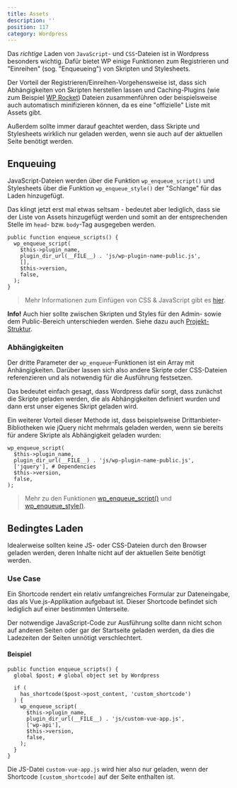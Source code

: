 ```yaml
---
title: Assets
description: ''
position: 117
category: Wordpress
---
```


Das _richtige_ Laden von `JavaScript`- und `CSS`-Dateien ist in Wordpress besonders wichtig. Dafür bietet WP einige Funktionen zum Registrieren und "Einreihen" (sog. "Enqueueing") von Skripten und Stylesheets.

Der Vorteil der Registrieren/Einreihen-Vorgehensweise ist, dass sich Abhängigkeiten von Skripten herstellen lassen und Caching-Plugins (wie zum Beispiel [WP Rocket](https://wp-rocket.me/)) Dateien zusammenführen oder beispielsweise auch automatisch minifizieren können, da es eine "offizielle" Liste mit Assets gibt.

Außerdem sollte immer darauf geachtet werden, dass Skripte und Stylesheets wirklich nur geladen werden, wenn sie auch auf der aktuellen Seite benötigt werden.

## Enqueuing

JavaScript-Dateien werden über die Funktion `wp_enqueue_script()` und Stylesheets über die Funktion `wp_enqueue_style()` der "Schlange" für das Laden hinzugefügt.

Das klingt jetzt erst mal etwas seltsam - bedeutet aber lediglich, dass sie der Liste von Assets hinzugefügt werden und somit an der entsprechenden Stelle im `head`- bzw. `body`-Tag ausgegeben werden.

```php[public/class-wp-plugin-name-public.php]
public function enqueue_scripts() {
  wp_enqueue_script(
    $this->plugin_name,
    plugin_dir_url(__FILE__) . 'js/wp-plugin-name-public.js',
    [],
    $this->version,
    false,
  );
}
```

> Mehr Informationen zum Einfügen von CSS & JavaScript gibt es [hier](https://developer.wordpress.org/themes/basics/including-css-javascript/).

<alert type="info">**Info!** Auch hier sollte zwischen Skripten und Styles für den Admin- sowie dem Public-Bereich unterschieden werden. Siehe dazu auch [Projekt-Struktur](/development/laravel-mix#projekt-struktur).</alert>

### Abhängigkeiten

Der dritte Parameter der `wp_enqueue`-Funktionen ist ein Array mit Anhängigkeiten. Darüber lassen sich also andere Skripte oder CSS-Dateien referenzieren und als notwendig für die Ausführung festsetzen.

Das bedeutet einfach gesagt, dass Wordpress dafür sorgt, dass zunächst die Skripte geladen werden, die als Abhängigkeiten definiert wurden und dann erst unser eigenes Skript geladen wird.

Ein weiterer Vorteil dieser Methode ist, dass beispielsweise Drittanbieter-Bibliotheken wie jQuery nicht mehrmals geladen werden, wenn sie bereits für andere Skripte als Abhängigkeit geladen wurden:

```php[public/class-wp-plugin-name-public.php]
wp_enqueue_script(
  $this->plugin_name,
  plugin_dir_url(__FILE__) . 'js/wp-plugin-name-public.js',
  ['jquery'], # Dependencies
  $this->version,
  false,
);
```

> Mehr zu den Funktionen [wp_enqueue_script()](https://developer.wordpress.org/reference/functions/wp_enqueue_script/) und [wp_enqueue_style()](https://developer.wordpress.org/reference/functions/wp_enqueue_style/).

## Bedingtes Laden

Idealerweise sollten keine JS- oder CSS-Dateien durch den Browser geladen werden, deren Inhalte nicht auf der aktuellen Seite benötigt werden.

### Use Case

Ein Shortcode rendert ein relativ umfangreiches Formular zur Dateneingabe, das als Vue.js-Applikation aufgebaut ist. Dieser Shortcode befindet sich lediglich auf einer bestimmten Unterseite.

Der notwendige JavaScript-Code zur Ausführung sollte dann nicht schon auf anderen Seiten oder gar der Startseite geladen werden, da dies die Ladezeiten der Seiten unnötigt verschlechtert.

#### Beispiel

```php[public/class-wp-plugin-name-public.php]
public function enqueue_scripts() {
  global $post; # global object set by Wordpress

  if (
    has_shortcode($post->post_content, 'custom_shortcode')
  ) {
    wp_enqueue_script(
      $this->plugin_name,
      plugin_dir_url(__FILE__) . 'js/custom-vue-app.js',
      ['wp-api'],
      $this->version,
      false,
    );
  }
}
```

Die JS-Datei `custom-vue-app.js` wird hier also nur geladen, wenn der Shortcode `[custom_shortcode]` auf der Seite enthalten ist.
